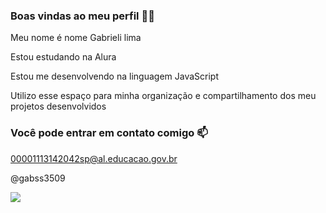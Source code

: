 ### Boas vindas ao meu perfil 💙💙

Meu nome é nome  Gabrieli lima 


Estou estudando na Alura

Estou me desenvolvendo na linguagem JavaScript

Utilizo esse espaço para minha organização e compartilhamento dos meu projetos desenvolvidos

### Você pode entrar em contato comigo 📫
00001113142042sp@al.educacao.gov.br

@gabss3509

![](https://media1.tenor.com/m/3ZTgsj-N6SAAAAAC/love-crush.gif)

